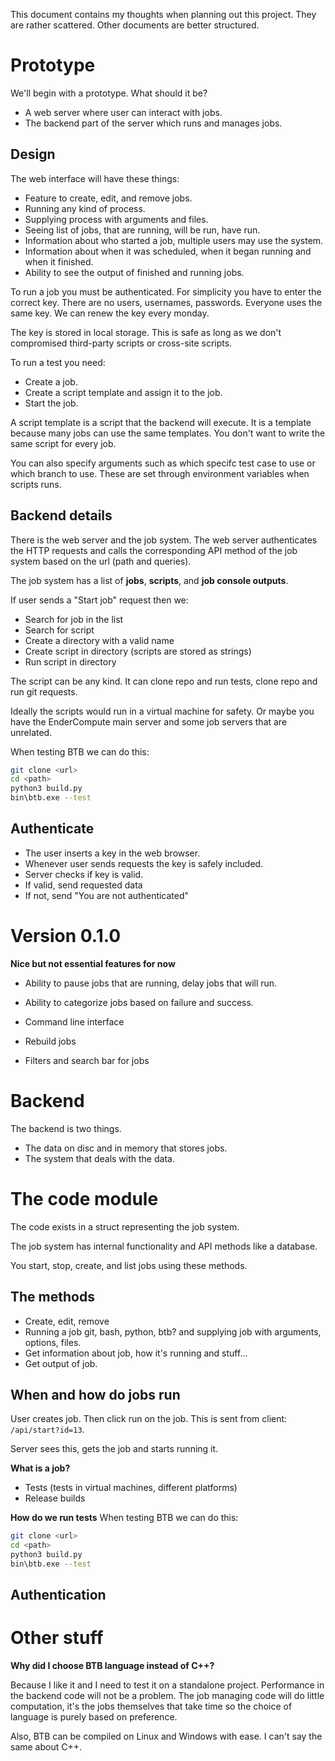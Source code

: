 This document contains my thoughts when planning out this project. They are rather scattered. Other documents are better structured.

# Prototype
We'll begin with a prototype. What should it be?

- A web server where user can interact with jobs.
- The backend part of the server which runs and manages jobs.

## Design
The web interface will have these things:
- Feature to create, edit, and remove jobs.
- Running any kind of process.
- Supplying process with arguments and files.
- Seeing list of jobs, that are running, will be run, have run.
- Information about who started a job, multiple users may use the system.
- Information about when it was scheduled, when it began running and when it finished.
- Ability to see the output of finished and running jobs.

To run a job you must be authenticated. For simplicity you have to enter the correct key. There are no users, usernames, passwords. Everyone uses the same key. We can renew the key every monday.

The key is stored in local storage. This is safe as long as we don't compromised third-party scripts or cross-site scripts.

To run a test you need:
- Create a job.
- Create a script template and assign it to the job.
- Start the job.

A script template is a script that the backend will execute. It is a template because many jobs can use the same templates. You don't want to write the same script for every job.

You can also specify arguments such as which specifc test case to use or which branch to use. These are set through environment variables when scripts runs.

## Backend details
There is the web server and the job system. The web server authenticates the HTTP requests and calls the corresponding API method of the job system based on the url (path and queries).

The job system has a list of **jobs**, **scripts**, and **job console outputs**.

If user sends a "Start job" request then we:
- Search for job in the list
- Search for script
- Create a directory with a valid name
- Create script in directory (scripts are stored as strings)
- Run script in directory

The script can be any kind. It can clone repo and run tests, clone repo and run git requests.

Ideally the scripts would run in a virtual machine for safety. Or maybe you have the EnderCompute main server and
some job servers that are unrelated.

When testing BTB we can do this:
```bash
git clone <url>
cd <path>
python3 build.py
bin\btb.exe --test
```

## Authenticate
- The user inserts a key in the web browser.
- Whenever user sends requests the key is safely included.
- Server checks if key is valid.
- If valid, send requested data
- If not, send "You are not authenticated"

# Version 0.1.0

**Nice but not essential features for now**
- Ability to pause jobs that are running, delay jobs that will run.
- Ability to categorize jobs based on failure and success.

- Command line interface
- Rebuild jobs
- Filters and search bar for jobs

# Backend
The backend is two things.
- The data on disc and in memory that stores jobs.
- The system that deals with the data.

# The code module
The code exists in a struct representing the job system.

The job system has internal functionality and API methods like a database.

You start, stop, create, and list jobs using these methods.

## The methods
- Create, edit, remove
- Running a job git, bash, python, btb? and supplying job with arguments, options, files.
- Get information about job, how it's running and stuff...
- Get output of job.

## When and how do jobs run
User creates job. Then click run on the job. This is sent from client: `/api/start?id=13`.

Server sees this, gets the job and starts running it.

**What is a job?**
- Tests (tests in virtual machines, different platforms)
- Release builds

**How do we run tests**
When testing BTB we can do this:
```bash
git clone <url>
cd <path>
python3 build.py
bin\btb.exe --test
```

## Authentication


# Other stuff

**Why did I choose BTB language instead of C++?**

Because I like it and I need to test it on a standalone project.
Performance in the backend code will not be a problem.
The job managing code will do little computation, it's the jobs themselves that take time so
the choice of language is purely based on preference.

Also, BTB can be compiled on Linux and Windows with ease. I can't say the same about C++.